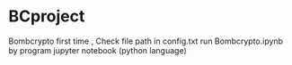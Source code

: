 # BCproject
Bombcrypto
first time , Check file path in config.txt
run Bombcrypto.ipynb  by program jupyter notebook (python language)
